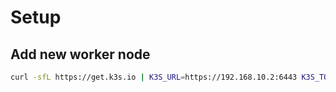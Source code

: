 # Setup

## Add new worker node

```bash
curl -sfL https://get.k3s.io | K3S_URL=https://192.168.10.2:6443 K3S_TOKEN='xxxxxxxxxxxxxxxxxxxxxxxxxxxxxxxxxxxxxxxx' K3S_NODE_NAME='k3s-worker' INSTALL_K3S_VERSION='v1.26.3+k3s1' sh -
```

